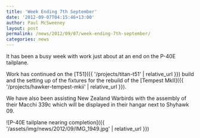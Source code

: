 ```yaml
---
title: 'Week Ending 7th September'
date: '2012-09-07T04:15:46+13:00'
author: Paul McSweeney
layout: post
permalink: /news/2012/09/07/week-ending-7th-september/
categories: news
---
```


It has been a busy week with work just about at an end on the P-40E tailplane. 

Work has continued on the [T51]({{ '/projects/titan-t51' | relative_url }}) build and the setting up of the fixtures for the rebuild of the [Tempest MkII]({{ '/projects/hawker-tempest-mkii' | relative_url }}). 

We have also been assisting New Zealand Warbirds with the assembly of their Macchi 339c which will be displayed in their hangar next to Shyhawk 09.

![P-40E tailplane nearing completion]({{ '/assets/img/news/2012/09/IMG_1949.jpg' | relative_url }})
